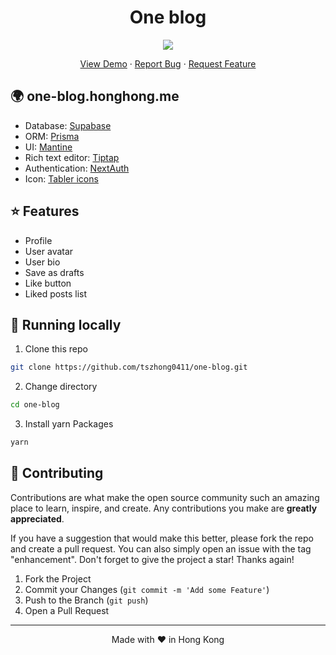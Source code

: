 <h1 align="center">
 One blog
</h1>

<p align="center">
  <img src="https://socialify.git.ci/tszhong0411/one-blog/image?forks=1&issues=1&logo=https%3A%2F%2Fone-blog.honghong.me%2Fstatic%2Fimages%2Fprojects%2fone-blog%2flogo.png&name=1&owner=1&pattern=Solid&pulls=1&stargazers=1&theme=Dark">
</p>

<p align="center">
    <a href="https://one-blog.honghong.me" target="blank">View Demo</a>
    ·
    <a href="https://github.com/tszhong0411/one-blog/issues/new">Report Bug</a>
    ·
    <a href="https://github.com/tszhong0411/one-blog/issues/new">Request Feature</a>
</p>

## 🌍 one-blog.honghong.me

- Database: [Supabase](https://supabase.com)
- ORM: [Prisma](https://www.prisma.io)
- UI: [Mantine](https://mantine.dev)
- Rich text editor: [Tiptap](https://tiptap.dev)
- Authentication: [NextAuth](https://next-auth.js.org)
- Icon: [Tabler icons](https://tabler-icons.io/)

## ⭐ Features

- Profile
- User avatar
- User bio
- Save as drafts
- Like button
- Liked posts list

## 👋 Running locally

1. Clone this repo

```sh
git clone https://github.com/tszhong0411/one-blog.git
```

2. Change directory

```sh
cd one-blog
```

3. Install yarn Packages

```sh
yarn
```

## 🍰 Contributing

Contributions are what make the open source community such an amazing place to learn, inspire, and create. Any contributions you make are **greatly appreciated**.

If you have a suggestion that would make this better, please fork the repo and create a pull request. You can also simply open an issue with the tag "enhancement".
Don't forget to give the project a star! Thanks again!

1. Fork the Project
2. Commit your Changes (`git commit -m 'Add some Feature'`)
3. Push to the Branch (`git push`)
4. Open a Pull Request

<hr>
<p align="center">
Made with ❤️ in Hong Kong
</p>
